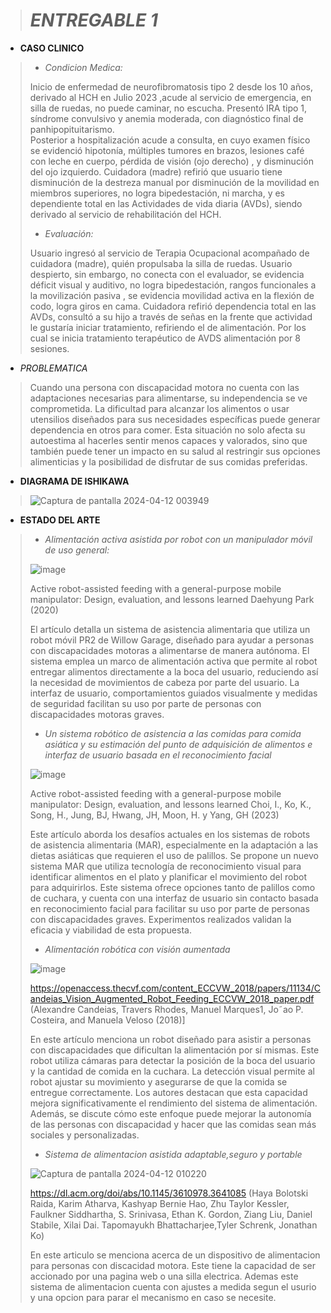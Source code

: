 > # *ENTREGABLE 1*
>
- **CASO CLINICO**
>
> * *Condicion Medica:*
>   
> Inicio de enfermedad de neurofibromatosis tipo 2 desde los 10 años, derivado al HCH en Julio 2023 ,acude al servicio de emergencia, en silla de ruedas, no puede caminar, no escucha. Presentó IRA tipo 1, síndrome convulsivo y anemia moderada, con diagnóstico final de panhipopituitarismo.  
Posterior a hospitalización acude a consulta, en cuyo examen físico se evidenció hipotonía, múltiples tumores en brazos, lesiones café con leche en cuerpo, pérdida de visión (ojo derecho) , y disminución del ojo izquierdo. Cuidadora (madre) refirió que usuario tiene disminución de la destreza manual por disminución de la movilidad en miembros superiores, no logra bipedestación, ni marcha, y es dependiente total en las Actividades de vida diaria (AVDs), siendo derivado al servicio de rehabilitación del HCH.
>
> * *Evaluación:*
>   
> Usuario ingresó al servicio de Terapia Ocupacional acompañado de cuidadora (madre), quién propulsaba la silla de ruedas. 
Usuario despierto, sin embargo, no conecta con el evaluador, se evidencia déficit visual y auditivo, no logra bipedestación, rangos funcionales a la movilización pasiva , se evidencia movilidad activa en la flexión de codo, logra giros en cama. Cuidadora refirió dependencia total en las AVDs, consultó a su hijo a través de señas en la frente que actividad le gustaría iniciar tratamiento, refiriendo el de alimentación. Por los cual se inicia tratamiento terapéutico de AVDS alimentación por 8 sesiones.
>
> 
- *PROBLEMATICA*
>
> Cuando una persona con discapacidad motora no cuenta con las adaptaciones necesarias para alimentarse, su independencia se ve comprometida. La dificultad para alcanzar los alimentos o usar utensilios diseñados para sus necesidades específicas puede generar dependencia en otros para comer. Esta situación no solo afecta su autoestima al hacerles sentir menos capaces y valorados, sino que también puede tener un impacto en su salud al restringir sus opciones alimenticias y la posibilidad de disfrutar de sus comidas preferidas.
>
>
- **DIAGRAMA DE ISHIKAWA**
> ![Captura de pantalla 2024-04-12 003949](https://github.com/Sebastian211104/FUNDAMENTOS-DE-BIODISE-O-GRUPO-5/assets/164528827/4543728c-9454-4342-a713-0a6af568d458)
>
>
- **ESTADO DEL ARTE**
>
> * *Alimentación activa asistida por robot con un manipulador móvil de uso general:*
> 
> ![image](https://github.com/Sebastian211104/FUNDAMENTOS-DE-BIODISE-O-GRUPO-5/assets/143018597/31b62fab-5b14-4a73-b642-ff3c698a0f69)
>
> Active robot-assisted feeding with a general-purpose mobile manipulator: Design, evaluation, and lessons learned
 Daehyung Park  (2020)
>
>  El artículo detalla un sistema de asistencia alimentaria que utiliza un robot móvil PR2 de Willow Garage, diseñado para ayudar a personas con discapacidades motoras a alimentarse de manera autónoma. El sistema emplea un marco de alimentación activa que permite al robot entregar alimentos directamente a la boca del usuario, reduciendo así la necesidad de movimientos de cabeza por parte del usuario. La interfaz de usuario, comportamientos guiados visualmente y medidas de seguridad facilitan su uso por parte de personas con discapacidades motoras graves.
>
> * *Un sistema robótico de asistencia a las comidas para comida asiática y su estimación del punto de adquisición de alimentos e interfaz de usuario basada en el reconocimiento facial*
>
> ![image](https://github.com/Sebastian211104/FUNDAMENTOS-DE-BIODISE-O-GRUPO-5/assets/143018597/bcb6806d-2829-4f9d-be25-52780c8f606c)
>
> Active robot-assisted feeding with a general-purpose mobile manipulator: Design, evaluation, and lessons learned Choi, I., Ko, K., Song, H., Jung, BJ, Hwang, JH, Moon, H. y Yang, GH (2023)
>
> Este artículo aborda los desafíos actuales en los sistemas de robots de asistencia alimentaria (MAR), especialmente en la adaptación a las dietas asiáticas que requieren el uso de palillos. Se propone un nuevo sistema MAR que utiliza tecnología de reconocimiento visual para identificar alimentos en el plato y planificar el movimiento del robot para adquirirlos. Este sistema ofrece opciones tanto de palillos como de cuchara, y cuenta con una interfaz de usuario sin contacto basada en reconocimiento facial para facilitar su uso por parte de personas con discapacidades graves. Experimentos realizados validan la eficacia y viabilidad de esta propuesta.
>
> * *Alimentación robótica con visión aumentada*
>
> ![image](https://github.com/Sebastian211104/FUNDAMENTOS-DE-BIODISE-O-GRUPO-5/assets/143018597/49ae6ea4-2364-444c-8369-cb8076d51cf1)
>
> https://openaccess.thecvf.com/content_ECCVW_2018/papers/11134/Candeias_Vision_Augmented_Robot_Feeding_ECCVW_2018_paper.pdf (Alexandre Candeias, Travers Rhodes, Manuel Marques1, Jo˜ao P. Costeira, and Manuela Veloso (2018)]
>
> En este artículo menciona un robot diseñado para asistir a personas con discapacidades que dificultan la alimentación por sí mismas. Este robot utiliza cámaras para detectar la posición de la boca del usuario y la cantidad de comida en la cuchara. La detección visual permite al robot ajustar su movimiento y asegurarse de que la comida se entregue correctamente. Los autores destacan que esta capacidad mejora significativamente el rendimiento del sistema de alimentación. Además, se discute cómo este enfoque puede mejorar la autonomía de las personas con discapacidad y hacer que las comidas sean más sociales y personalizadas.
>
> * *Sistema de alimentacion asistida adaptable,seguro y portable*
>
> ![Captura de pantalla 2024-04-12 010220](https://github.com/Sebastian211104/FUNDAMENTOS-DE-BIODISE-O-GRUPO-5/assets/164528827/ffdeef5b-e35e-43a0-b76a-ea5cf58321f1)
>
> https://dl.acm.org/doi/abs/10.1145/3610978.3641085 (Haya Bolotski Raida, Karim Atharva, Kashyap Bernie Hao, Zhu Taylor Kessler, Faulkner Siddhartha, S. Srinivasa, Ethan K. Gordon, Ziang Liu, Daniel Stabile, Xilai Dai. Tapomayukh Bhattacharjee,Tyler Schrenk, Jonathan Ko)
>
> En este articulo se menciona acerca de un dispositivo de alimentacion para personas con discacidad motora. Este tiene la capacidad de ser accionado por una pagina web o una silla electrica.
Ademas este sistema de alimentacion cuenta con ajustes a medida segun el usurio y una opcion para parar el mecanismo en caso se necesite.


